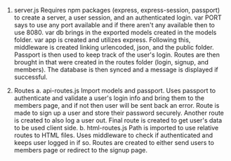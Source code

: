 1. server.js
Requires npm packages (express, express-session, passport) to create a server, a user session, and an authenticated login. var PORT says to use any port available and if there aren't any available then to use 8080. var db brings in the exported models created in the models folder. var app is created and utilizes express. Following this, middleware is created linking urlencoded, json, and the public folder. Passport is then used to keep track of the user's login. Routes are then brought in that were created in the routes folder (login, signup, and members). The database is then synced and a message is displayed if successful.

2. Routes
a. api-routes.js
Import models and passport. Uses passport to authenticate and validate a user's login info and bring them to the members page, and if not then user will be sent back an error. Route is made to sign up a user and store their password securely. Another route is created to also log a user out. Final route is created to get user's data to be used client side.
b. html-routes.js
Path is imported to use relative routes to HTML files. Uses middleware to check if authenticated and keeps user logged in if so. Routes are created to either send users to members page or redirect to the signup page.

